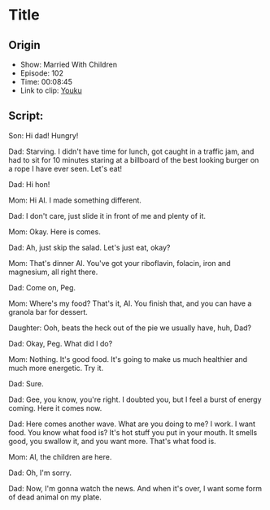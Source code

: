 # Title
## Origin
- Show: Married With Children
- Episode: 102
- Time: 00:08:45
- Link to clip: [Youku]()

## Script:
Son: Hi dad! Hungry!

Dad: Starving. I didn't have time for lunch, got caught in a traffic jam, and had to sit for 10 minutes staring at a billboard of the best looking burger on a rope I have ever seen. Let's eat!

Dad: Hi hon!

Mom: Hi Al. I made something different.

Dad: I don't care, just slide it in front of me and plenty of it.

Mom: Okay. Here is comes.

Dad: Ah, just skip the salad. Let's just eat, okay?

Mom: That's dinner Al. You've got your  riboflavin, folacin, iron and magnesium, all right there.

Dad: Come on, Peg.

Mom: Where's my food? That's it, Al. You finish that, and you can have a granola bar for dessert.

Daughter: Ooh, beats the heck out of the pie we usually have, huh, Dad?

Dad: Okay, Peg. What did I do?

Mom: Nothing. It's good food. It's going to make us much healthier and much more energetic. Try it.

Dad: Sure.

Dad: Gee, you know, you're right. I doubted you, but I feel a burst of energy coming. Here it comes now.

Dad: Here comes another wave. What are you doing to me? I work. I want food. You know what food is? It's hot stuff you put in your mouth. It smells good, you swallow it, and you want more.
That's what food is.

Mom: Al, the children are here.

Dad: Oh, I'm sorry.

Dad: Now, I'm gonna watch the news. And when it's over, I want some form of dead animal on my plate.
